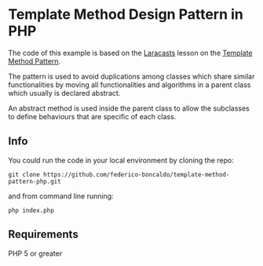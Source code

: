 # Template Method Design Pattern in PHP

The code of this example is based on the [Laracasts](https://laracasts.com/) lesson on the [Template Method Pattern](https://laracasts.com/series/design-patterns-in-php/episodes/4).

The pattern is used to avoid duplications among classes which share similar functionalities by moving all functionalities and algorithms in a parent class which usually is declared abstract.

An abstract method is used inside the parent class to allow the subclasses to define behaviours that are specific of each class.

## Info

You could run the code in your local environment by cloning the repo:

`git clone https://github.com/federico-boncaldo/template-method-pattern-php.git`

and from command line running:

`php index.php`

## Requirements

PHP 5 or greater
